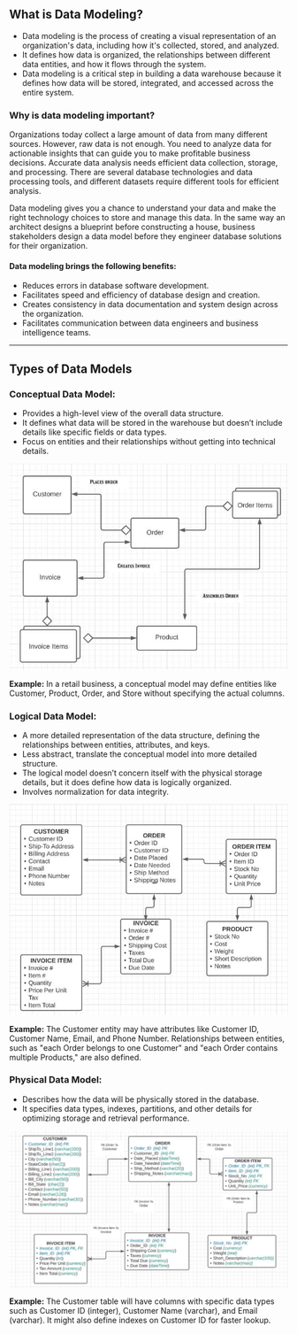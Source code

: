## What is Data Modeling?
- Data modeling is the process of creating a visual representation of an organization's data, including how it's collected, stored, and analyzed.
- It defines how data is organized, the relationships between different data entities, and how it flows through the system.
- Data modeling is a critical step in building a data warehouse because it defines how data will be stored, integrated, and accessed across the entire system.

### Why is data modeling important?
Organizations today collect a large amount of data from many different sources. However, raw data is not enough. You need to analyze data for actionable insights that can guide you to make profitable business decisions. Accurate data analysis needs efficient data collection, storage, and processing. There are several database technologies and data processing tools, and different datasets require different tools for efficient analysis.

Data modeling gives you a chance to understand your data and make the right technology choices to store and manage this data.
In the same way an architect designs a blueprint before constructing a house, business stakeholders design a data model before they engineer database solutions for their organization.

#### Data modeling brings the following benefits:
- Reduces errors in database software development.
- Facilitates speed and efficiency of database design and creation.
- Creates consistency in data documentation and system design across the organization.
- Facilitates communication between data engineers and business intelligence teams.

-------------------------------

## Types of Data Models

### Conceptual Data Model:
- Provides a high-level view of the overall data structure.
- It defines what data will be stored in the warehouse but doesn’t include details like specific fields or data types.
- Focus on entities and their relationships without getting into technical details.

![](https://github.com/rohish-zade/data-warehousing/blob/master/Data%20Modeling/images/conceptual-model-order-system.png)

**Example:** In a retail business, a conceptual model may define entities like Customer, Product, Order, and Store without specifying the actual columns.


### Logical Data Model:
- A more detailed representation of the data structure, defining the relationships between entities, attributes, and keys.
- Less abstract, translate the conceptual model into more detailed structure.
- The logical model doesn’t concern itself with the physical storage details, but it does define how data is logically organized.
- Involves normalization for data integrity.

![](https://github.com/rohish-zade/data-warehousing/blob/master/Data%20Modeling/images/logical-data-model.png)

**Example:** 
The Customer entity may have attributes like Customer ID, Customer Name, Email, and Phone Number. Relationships between entities, such as "each Order belongs to one Customer" and "each Order contains multiple Products," are also defined.


### Physical Data Model:
- Describes how the data will be physically stored in the database. 
- It specifies data types, indexes, partitions, and other details for optimizing storage and retrieval performance.

![](https://github.com/rohish-zade/data-warehousing/blob/master/Data%20Modeling/images/physical-data-model.png)

**Example:** The Customer table will have columns with specific data types such as Customer ID (integer), Customer Name (varchar), and Email (varchar). It might also define indexes on Customer ID for faster lookup.
